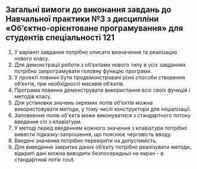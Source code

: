 ## Загальні вимоги до виконання завдань до Навчальної практики №3 з дисципліни «Об’єктно-орієнтоване програмування» для студентів спеціальності 121

1.	У варіанті завдання потрібно описати визначення та реалізацію нового класу. 
2.	Для демонстрації роботи з об’єктами нового типу в усіх завданнях потрібно запрограмувати головну функцію програми. 
3.	У проекті повинні бути продемонстровані різні способи створення об’єктів, при необхідності масивів об’єктів. 
4.	Програма повинна демонструвати використання всіх своїх функцій і методів класу. 
5.	Для установки значень окремих полів об'єктів можна використовувати методи, у тому числі конструктори для ініціалізації. 
6.	Заповнення полів об'єкта може виконуватися з стандартного потоку введення cin з клавіатури. 
7.	У методі перед введенням кожного значення з клавіатури потрібно вивести підказку-запрошення, що пояснює черговість вводу.
8.	Введені значення потрібно перевіряти на допустимість.
9.	Для виведення закритих даних об’єкту потрібно реалізувати методи, відкриті дані можна виводити безпосередньо на екран - в стандартний потік cout.
